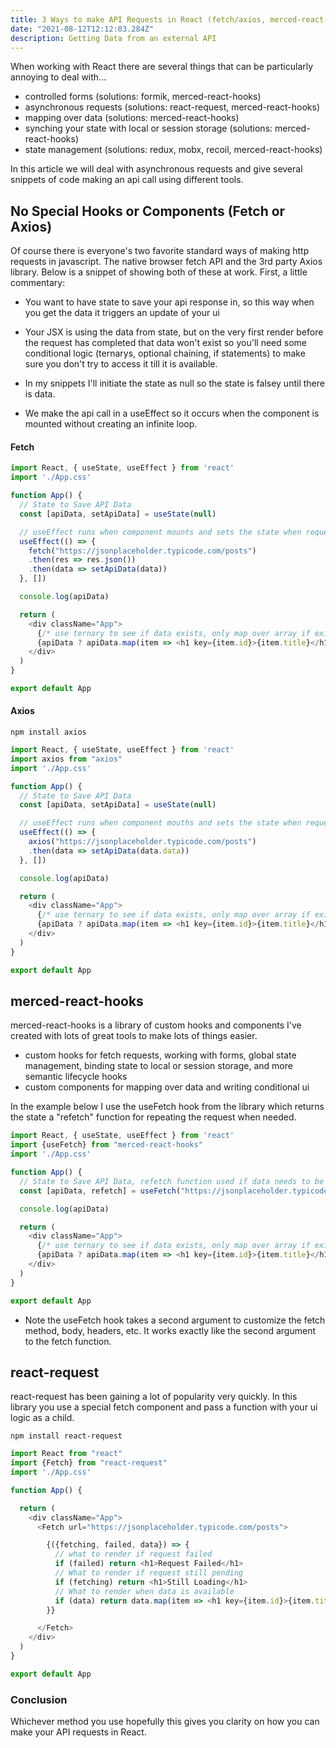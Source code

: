 ```yaml
---
title: 3 Ways to make API Requests in React (fetch/axios, merced-react-hooks, react-request)
date: "2021-08-12T12:12:03.284Z"
description: Getting Data from an external API
---
```


When working with React there are several things that can be particularly annoying to deal with...

- controlled forms (solutions: formik, merced-react-hooks)
- asynchronous requests (solutions: react-request, merced-react-hooks)
- mapping over data (solutions: merced-react-hooks)
- synching your state with local or session storage (solutions: merced-react-hooks)
- state management (solutions: redux, mobx, recoil, merced-react-hooks)

In this article we will deal with asynchronous requests and give several snippets of code making an api call using different tools. 

## No Special Hooks or Components (Fetch or Axios)

Of course there is everyone's two favorite standard ways of making http requests in javascript. The native browser fetch API and the 3rd party Axios library. Below is a snippet of showing both of these at work. First,  a little commentary:

- You want to have state to save your api response in, so this way when you get the data it triggers an update of your ui

- Your JSX is using the data from state, but on the very first render before the request has completed that data won't exist so you'll need some conditional logic (ternarys, optional chaining, if statements) to make sure you don't try to access it till it is available.

- In my snippets I'll initiate the state as null so the state is falsey until there is data.

- We make the api call in a useEffect so it occurs when the component is mounted without creating an infinite loop.

#### Fetch

```js
import React, { useState, useEffect } from 'react'
import './App.css'

function App() {
  // State to Save API Data
  const [apiData, setApiData] = useState(null)

  // useEffect runs when component mounts and sets the state when request completes
  useEffect(() => {
    fetch("https://jsonplaceholder.typicode.com/posts")
    .then(res => res.json())
    .then(data => setApiData(data))
  }, [])

  console.log(apiData)

  return (
    <div className="App">
      {/* use ternary to see if data exists, only map over array if exists, otherwise null */}
      {apiData ? apiData.map(item => <h1 key={item.id}>{item.title}</h1>) : null}
    </div>
  )
}

export default App
```

#### Axios 

`npm install axios`

```js
import React, { useState, useEffect } from 'react'
import axios from "axios"
import './App.css'

function App() {
  // State to Save API Data
  const [apiData, setApiData] = useState(null)

  // useEffect runs when component mouths and sets the state when request completes
  useEffect(() => {
    axios("https://jsonplaceholder.typicode.com/posts")
    .then(data => setApiData(data.data))
  }, [])

  console.log(apiData)

  return (
    <div className="App">
      {/* use ternary to see if data exists, only map over array if exists, otherwise null */}
      {apiData ? apiData.map(item => <h1 key={item.id}>{item.title}</h1>) : null}
    </div>
  )
}

export default App
```

## merced-react-hooks

merced-react-hooks is a library of custom hooks and components I've created with lots of great tools to make lots of things easier.

- custom hooks for fetch requests, working with forms, global state management, binding state to local or session storage, and more semantic lifecycle hooks
- custom components for mapping over data and writing conditional ui

In the example below I use the useFetch hook from the library which returns the state a "refetch" function for repeating the request when needed.

```js
import React, { useState, useEffect } from 'react'
import {useFetch} from "merced-react-hooks"
import './App.css'

function App() {
  // State to Save API Data, refetch function used if data needs to be refetched
  const [apiData, refetch] = useFetch("https://jsonplaceholder.typicode.com/posts")

  console.log(apiData)

  return (
    <div className="App">
      {/* use ternary to see if data exists, only map over array if exists, otherwise null */}
      {apiData ? apiData.map(item => <h1 key={item.id}>{item.title}</h1>) : null}
    </div>
  )
}

export default App
```
* Note the useFetch hook takes a second argument to customize the fetch method, body, headers, etc. It works exactly like the second argument to the fetch function.

## react-request

react-request has been gaining a lot of popularity very quickly. In this library you use a special fetch component and pass a function with your ui logic as a child.

`npm install react-request`

```js
import React from "react"
import {Fetch} from "react-request"
import './App.css'

function App() {

  return (
    <div className="App">
      <Fetch url="https://jsonplaceholder.typicode.com/posts">

        {({fetching, failed, data}) => {
          // what to render if request failed
          if (failed) return <h1>Request Failed</h1>
          // What to render if request still pending
          if (fetching) return <h1>Still Loading</h1>
          // What to render when data is available
          if (data) return data.map(item => <h1 key={item.id}>{item.title}</h1>)
        }}

      </Fetch>
    </div>
  )
}

export default App
```

### Conclusion

Whichever method you use hopefully this gives you clarity on how you can make your API requests in React.